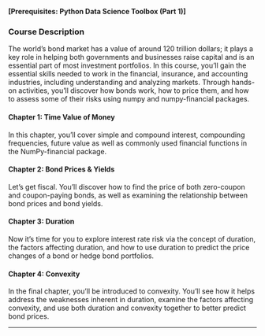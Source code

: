 **[Prerequisites: Python Data Science Toolbox (Part 1)]**

### Course Description

The world’s bond market has a value of around 120 trillion dollars; it plays a key role in helping both governments and businesses raise capital and is an essential part of most investment portfolios. In this course, you’ll gain the essential skills needed to work in the financial, insurance, and accounting industries, including understanding and analyzing markets. Through hands-on activities, you’ll discover how bonds work, how to price them, and how to assess some of their risks using numpy and numpy-financial packages.

#### Chapter 1: Time Value of Money

In this chapter, you’ll cover simple and compound interest, compounding frequencies, future value as well as commonly used financial functions in the NumPy-financial package.

#### Chapter 2: Bond Prices & Yields

Let’s get fiscal. You’ll discover how to find the price of both zero-coupon and coupon-paying bonds, as well as examining the relationship between bond prices and bond yields.

#### Chapter 3: Duration

Now it’s time for you to explore interest rate risk via the concept of duration, the factors affecting duration, and how to use duration to predict the price changes of a bond or hedge bond portfolios.

#### Chapter 4: Convexity

In the final chapter, you’ll be introduced to convexity. You’ll see how it helps address the weaknesses inherent in duration, examine the factors affecting convexity, and use both duration and convexity together to better predict bond prices.

<hr>